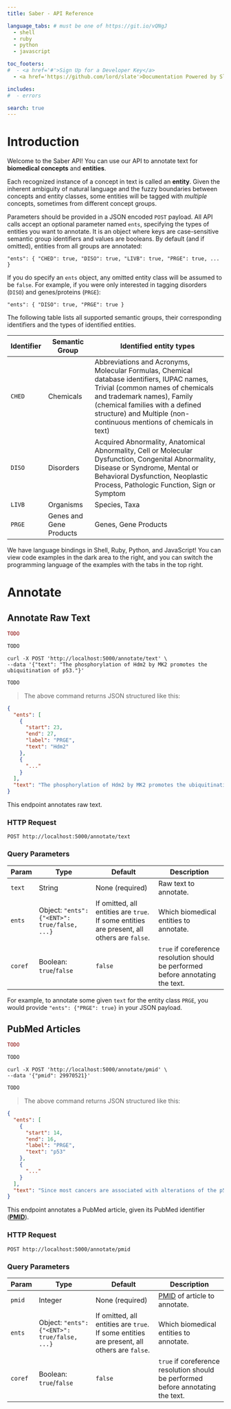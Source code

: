 ```yaml
---
title: Saber - API Reference

language_tabs: # must be one of https://git.io/vQNgJ
  - shell
  - ruby
  - python
  - javascript

toc_footers:
#  - <a href='#'>Sign Up for a Developer Key</a>
  - <a href='https://github.com/lord/slate'>Documentation Powered by Slate</a>

includes:
#  - errors

search: true
---
```


# Introduction

Welcome to the Saber API! You can use our API to annotate text for **biomedical concepts** and **entities**.

Each recognized instance of a concept in text is called an **entity**. Given the inherent ambiguity of natural language and the fuzzy boundaries between concepts and entity classes, some entities will be tagged with _multiple_ concepts, sometimes from different concept groups.

Parameters should be provided in a JSON encoded `POST` payload. All API calls accept an optional parameter named `ents`, specifying the types of entities you want to annotate. It is an object where keys are case-sensitive semantic group identifiers and values are booleans. By default (and if omitted), entities from all groups are annotated:

`"ents": { "CHED": true, "DISO": true, "LIVB": true, "PRGE": true, ... }`

If you do specify an `ents` object, any omitted entity class will be assumed to be `false`. For example, if you were only interested in tagging disorders (`DISO`) and genes/proteins (`PRGE`):

`"ents": { "DISO": true, "PRGE": true }`

The following table lists all supported semantic groups, their corresponding identifiers and the types of identified entities.

Identifier | Semantic Group | Identified entity types
---------- | -------------- | -----------------------
`CHED` | Chemicals | Abbreviations and Acronyms, Molecular Formulas, Chemical database identifiers, IUPAC names, Trivial (common names of chemicals and trademark names), Family (chemical families with a defined structure) and Multiple (non-continuous mentions of chemicals in text)
`DISO` | Disorders | Acquired Abnormality, Anatomical Abnormality, Cell or Molecular Dysfunction, Congenital Abnormality, Disease or Syndrome, Mental or Behavioral Dysfunction, Neoplastic Process, Pathologic Function, Sign or Symptom
`LIVB` | Organisms | Species, Taxa
`PRGE` | Genes and Gene Products | Genes, Gene Products

We have language bindings in Shell, Ruby, Python, and JavaScript! You can view code examples in the dark area to the right, and you can switch the programming language of the examples with the tabs in the top right.

# Annotate

## Annotate Raw Text

```ruby
TODO
```

```python
TODO
```

```shell
curl -X POST 'http://localhost:5000/annotate/text' \
--data '{"text": "The phosphorylation of Hdm2 by MK2 promotes the ubiquitination of p53."}'

```

```javascript
TODO
```

> The above command returns JSON structured like this:

```json
{
  "ents": [
    {
      "start": 23,
      "end": 27,
      "label": "PRGE",
      "text": "Hdm2"
    },
    {
      "..."
    }
  ],
  "text": "The phosphorylation of Hdm2 by MK2 promotes the ubiquitination of p53."
}
```

This endpoint annotates raw text.

### HTTP Request

`POST http://localhost:5000/annotate/text`

### Query Parameters

Param | Type | Default | Description
----- | ---- | ------- | -----------
`text` | String | None (required) | Raw text to annotate.
`ents` | Object: `"ents": {"<ENT>": true/false, ...}` | If omitted, all entities are `true`. If some entities are present, all others are `false`. | Which biomedical entities to annotate.
`coref` | Boolean: `true`/`false` | `false` | `true` if coreference resolution should be performed before annotating the text.

<aside class="notice">
For example, to annotate some given <code>text</code> for the entity class <code>PRGE</code>, you would provide <code>"ents": {"PRGE": true}</code> in your JSON payload.
</aside>

## PubMed Articles

```ruby
TODO
```

```python
TODO
```

```shell
curl -X POST 'http://localhost:5000/annotate/pmid' \                                                                                                                 
--data '{"pmid": 29970521}'
```

```javascript
TODO
```

> The above command returns JSON structured like this:

```json
{
  "ents": [
    {
      "start": 14,
      "end": 16,
      "label": "PRGE",
      "text": "p53"
    },
    {
      "..."
    }
  ],
  "text": "Since most cancers are associated with alterations of the p53 and Rb pathways ..."
}
```

This endpoint annotates a PubMed article, given its PubMed identifier ([**PMID**](https://en.wikipedia.org/wiki/PubMed#PubMed_identifier)).

### HTTP Request

`POST http://localhost:5000/annotate/pmid`

### Query Parameters

Param | Type | Default | Description
----- | ---- | ------- | -----------
`pmid` | Integer | None (required) | [PMID](https://en.wikipedia.org/wiki/PubMed#PubMed_identifier) of article to annotate.
`ents` | Object: `"ents": {"<ENT>": true/false, ...}` | If omitted, all entities are `true`. If some entities are present, all others are `false`. | Which biomedical entities to annotate.
`coref` | Boolean: `true`/`false` | `false` | `true` if coreference resolution should be performed before annotating the text.
